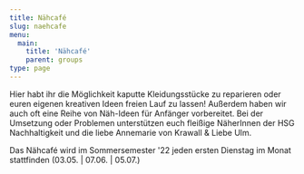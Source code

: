 ```yaml
---
title: Nähcafé
slug: naehcafe
menu: 
  main:
    title: 'Nähcafé'
    parent: groups
type: page
---
```

Hier habt ihr die Möglichkeit kaputte Kleidungsstücke zu reparieren oder euren eigenen kreativen Ideen freien Lauf zu lassen! Außerdem haben wir auch oft eine Reihe von Näh-Ideen für Anfänger vorbereitet. Bei der Umsetzung  oder Problemen unterstützen euch fleißige NäherInnen der HSG Nachhaltigkeit und die liebe Annemarie von Krawall & Liebe Ulm.

Das Nähcafé wird im Sommersemester '22 jeden ersten Dienstag im Monat stattfinden (03.05. | 07.06. | 05.07.)
